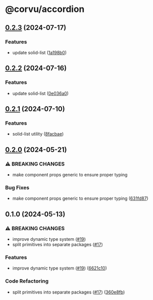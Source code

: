 # @corvu/accordion

## [0.2.3](https://github.com/corvudev/corvu/compare/@corvu/accordion@0.2.2...@corvu/accordion@0.2.3) (2024-07-17)


### Features

* update solid-list ([1a198b0](https://github.com/corvudev/corvu/commit/1a198b0fc3fd15697ff41d82d96a4d039046710c))

## [0.2.2](https://github.com/corvudev/corvu/compare/@corvu/accordion@0.2.1...@corvu/accordion@0.2.2) (2024-07-16)


### Features

* update solid-list ([0e036a0](https://github.com/corvudev/corvu/commit/0e036a0412a9065a738a878d362a3820b34ee3a8))

## [0.2.1](https://github.com/corvudev/corvu/compare/@corvu/accordion@0.2.0...@corvu/accordion@0.2.1) (2024-07-10)


### Features

* solid-list utility ([8facbae](https://github.com/corvudev/corvu/commit/8facbae5b58381e0d595223568a6ed2c7504aee1))

## [0.2.0](https://github.com/corvudev/corvu/compare/@corvu/accordion@0.1.0...@corvu/accordion@0.2.0) (2024-05-21)


### ⚠ BREAKING CHANGES

* make component props generic to ensure proper typing

### Bug Fixes

* make component props generic to ensure proper typing ([631fd87](https://github.com/corvudev/corvu/commit/631fd87b7175663404a569b793bc9a474eb6a2f0))

## 0.1.0 (2024-05-13)


### ⚠ BREAKING CHANGES

* improve dynamic type system ([#19](https://github.com/corvudev/corvu/issues/19))
* split primitives into separate packages ([#17](https://github.com/corvudev/corvu/issues/17))

### Features

* improve dynamic type system ([#19](https://github.com/corvudev/corvu/issues/19)) ([6621c10](https://github.com/corvudev/corvu/commit/6621c10abb4d6c740c6f489502bd9a6e4d4a2fa2))


### Code Refactoring

* split primitives into separate packages ([#17](https://github.com/corvudev/corvu/issues/17)) ([360e8fb](https://github.com/corvudev/corvu/commit/360e8fb040c54ebd542dc244a5e10a7784e4388b))
